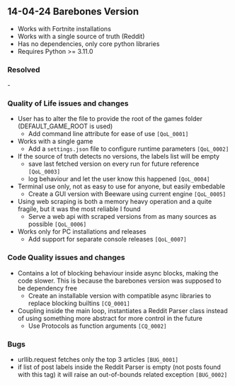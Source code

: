 ## 14-04-24 Barebones Version 
- Works with Fortnite installations
- Works with a single source of truth (Reddit)
- Has no dependencies, only core python libraries
- Requires Python >= 3.11.0 

### Resolved
\-

### Quality of Life issues and changes
- User has to alter the file to provide the root of the games folder (DEFAULT_GAME_ROOT is used)
  - Add command line attribute for ease of use `[QoL_0001]`
- Works with a single game
  - Add a `settings.json` file to configure runtime parameters `[QoL_0002]`
- If the source of truth detects no versions, the labels list will be empty
  - save last fetched version on every run for future reference `[QoL_0003]`
  - log behaviour and let the user know this happened `[QoL_0004]`
- Terminal use only, not as easy to use for anyone, but easily embedable
  - Create a GUI version with Beeware using current engine `[QoL_0005]`
- Using web scraping is both a memory heavy operation and a quite fragile, but it was the most reliable I found
  - Serve a web api with scraped versions from as many sources as possible `[QoL_0006]`
- Works only for PC installations and releases
  - Add support for separate console releases `[QoL_0007]`

### Code Quality issues and changes
- Contains a lot of blocking behaviour inside async blocks, making the code slower. This is because the barebones version was supposed to be dependency free
  - Create an installable version with compatible async libraries to replace blocking builtins `[CQ_0001]`
- Coupling inside the main loop, instantiates a Reddit Parser class instead of using something more abstract for more control in the future
  - Use Protocols as function arguments `[CQ_0002]`  

### Bugs
- urllib.request fetches only the top 3 articles `[BUG_0001]`
- if list of post labels inside the Reddit Parser is empty (not posts found with this tag) it will raise an out-of-bounds related exception `[BUG_0002]`
